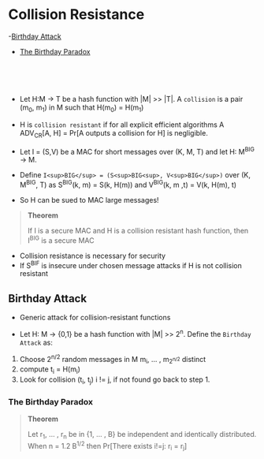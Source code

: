 # Collision Resistance

-[Birthday Attack](#birthday-attack)
 - [The Birthday Paradox](#the-birthday-paradox)

<br>
<br>
<br>

- Let H:M -> T be a hash function with |M| >> |T|. A `collision` is a pair (m<sub>0</sub>, m<sub>1</sub>) in M such that H(m<sub>0</sub>) = H(m<sub>1</sub>)

- H is `collision resistant` if for all explicit efficient algorithms A ADV<sub>CR</sub>[A, H] = Pr[A outputs a collision for H] is negligible.

- Let I = (S,V) be a MAC for short messages over (K, M, T) and let H: M<sup>BIG</sup> -> M.
 - Define `I<sup>BIG</sup> = (S<sup>BIG<sup>, V<sup>BIG</sup>)` over (K, M<sup>BIG</sup>, T) as S<sup>BIG</sup>(k, m) = S(k, H(m)) and V<sup>BIG</sup>(k, m ,t) = V(k, H(m), t)

- So H can be sued to MAC large messages!

> **Theorem**
>
> If I is a secure MAC and H is a collision resistant hash function, then I<sup>BIG</sup> is a secure MAC

- Collision resistance is necessary for security
 - If S<sup>BIF</sup> is insecure under chosen message attacks if H is not collision resistant

## Birthday Attack

- Generic attack for collision-resistant functions

- Let H: M -> {0,1} be a hash function with |M| >> 2<sup>n</sup>. Define the `Birthday Attack` as:
 1. Choose 2<sup>n/2</sup> random messages in M m<sub>i</sub>, ... , m<sub>2<sup>n/2</sup></sub> distinct
 2. compute t<sub>i</sub> = H(m<sub>i</sub>)
 3. Look for collision (t<sub>i</sub>, t<sub>j</sub>) i != j, if not found go back to step 1.

### The Birthday Paradox

> **Theorem**
>
> Let r<sub>1</sub>, ... , r<sub>n</sub> be in {1, ... , B} be independent and identically distributed. When n = 1.2 B<sup>1/2</sup> then Pr[There exists i!=j: r<sub>i</sub> = r<sub>j</sub>]
